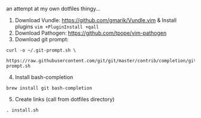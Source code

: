 an attempt at my own dotfiles thingy...

1. Download Vundle: https://github.com/gmarik/Vundle.vim & Install plugins `vim +PluginInstall +qall`
2. Download Pathogen: https://github.com/tpope/vim-pathogen
3. Download git prompt:

```
curl -o ~/.git-prompt.sh \
    https://raw.githubusercontent.com/git/git/master/contrib/completion/git-prompt.sh
```

4. Install bash-completion

```
brew install git bash-completion
```

5. Create links (call from dotfiles directory)
```
. install.sh
```
